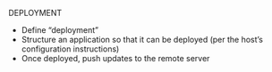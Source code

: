 DEPLOYMENT

- Define “deployment”
- Structure an application so that it can be deployed (per the host’s configuration instructions)
- Once deployed, push updates to the remote server
